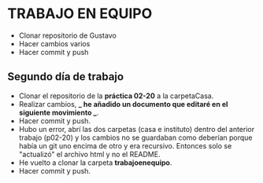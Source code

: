 # TRABAJO EN EQUIPO
 - Clonar repositorio de Gustavo
 - Hacer cambios varios
 - Hacer commit y push
 ## Segundo día de trabajo
 - Clonar el repositorio de la **práctica 02-20** a la carpetaCasa.
 - Realizar cambios, **_ he añadido un documento que editaré en el siguiente movimiento _**.
 - Hacer commit y push.
 - Hubo un error, abrí las dos carpetas (casa e instituto) dentro del anterior trabajo (p02-20)
  y los cambios no se guardaban como deberían porque había un git uno encima de otro y era recursivo.
  Entonces solo se "actualizó" el archivo html y no el README.
 - He vuelto a clonar la carpeta **trabajoenequipo**.
 - Hacer commit y push.